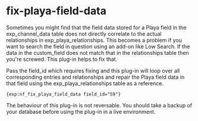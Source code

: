 fix-playa-field-data
====================

Sometimes you might find that the field data stored for a Playa field in the exp_channel_data table does not directly correlate to the actual relationships in exp_playa_relationships. This becomes a problem if you want to search the field in question using an add-on like Low Search. If the data in the custom_field does not match that in the relationships table then you're screwed. This plug-in helps to fix that.

Pass the field_id which requires fixing and this plug-in will loop over all corresponding entries and relationships and repair the Playa field data in that field using the exp_playa_relationships table as a reference.

`{exp:nf_fix_playa_field_data field_id="59"}`

The behaviour of this plug-in is not reversable. You should take a backup of your database before using the plug-in in a live environment.
